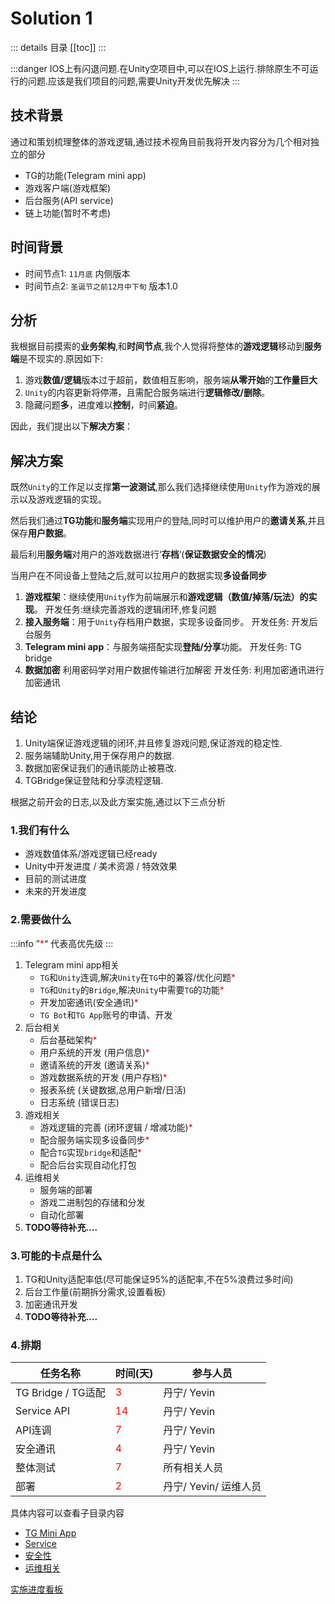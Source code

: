 # Solution 1

::: details 目录
[[toc]]
:::

:::danger
IOS上有闪退问题.在Unity空项目中,可以在IOS上运行.排除原生不可运行的问题.应该是我们项目的问题,需要Unity开发优先解决
:::

## 技术背景

通过和策划梳理整体的游戏逻辑,通过技术视角目前我将开发内容分为几个相对独立的部分

* TG的功能(Telegram mini app)
* 游戏客户端(游戏框架)
* 后台服务(API service)
* 链上功能(暂时不考虑)

## 时间背景

* 时间节点1: `11月底` 内侧版本
* 时间节点2: `圣诞节之前12月中下旬`  版本1.0

## 分析

我根据目前摸索的**业务架构**,和**时间节点**,我个人觉得将整体的**游戏逻辑**移动到**服务端**是不现实的.原因如下:

1. 游戏**数值/逻辑**版本过于超前，数值相互影响，服务端**从零开始**的**工作量巨大**
2. `Unity`的内容更新将停滞，且需配合服务端进行**逻辑修改/删除**。
3. 隐藏问题**多**，进度难以**控制**，时间**紧迫**。

因此，我们提出以下**解决方案**：

## 解决方案

既然`Unity`的工作足以支撑**第一波测试**,那么我们选择继续使用`Unity`作为游戏的展示以及游戏逻辑的实现。

然后我们通过**TG功能**和**服务端**实现用户的登陆,同时可以维护用户的**邀请关系**,并且保存**用户数据**。

最后利用**服务端**对用户的游戏数据进行‘**存档**’(**保证数据安全的情况**)

当用户在不同设备上登陆之后,就可以拉用户的数据实现**多设备同步**

1. **游戏框架**：继续使用`Unity`作为前端展示和**游戏逻辑（数值/掉落/玩法）的实现**。  开发任务:继续完善游戏的逻辑闭环,修复问题
2. **接入服务端**：用于`Unity`存档用户数据，实现多设备同步。  开发任务: 开发后台服务
3. **Telegram mini app**：与服务端搭配实现**登陆/分享**功能。 开发任务: TG bridge
4. **数据加密** 利用密码学对用户数据传输进行加解密 开发任务: 利用加密通讯进行加密通讯

## 结论

1. Unity端保证游戏逻辑的闭环,并且修复游戏问题,保证游戏的稳定性.
2. 服务端辅助Unity,用于保存用户的数据.
3. 数据加密保证我们的通讯能防止被篡改.
4. TGBridge保证登陆和分享流程逻辑.

根据之前开会的日志,以及此方案实施,通过以下三点分析

### 1.我们有什么

* 游戏数值体系/游戏逻辑已经ready
* Unity中开发进度 / 美术资源 / 特效效果
* 目前的测试进度
* 未来的开发进度

### 2.需要做什么

:::info
”<span style="color:red">*</span>“ 代表高优先级
:::

1. Telegram mini app相关
   * `TG`和`Unity`连调,解决`Unity`在`TG`中的兼容/优化问题<span style="color:red">*</span>
   * `TG`和`Unity`的`Bridge`,解决`Unity`中需要`TG`的功能<span style="color:red">*</span>
   * 开发加密通讯(安全通讯)<span style="color:red">*</span>
   * `TG Bot`和`TG App`账号的申请、开发
2. 后台相关
    * 后台基础架构<span style="color:red">*</span>
    * 用户系统的开发 (用户信息)<span style="color:red">*</span>
    * 邀请系统的开发 (邀请关系)<span style="color:red">*</span>
    * 游戏数据系统的开发 (用户存档)<span style="color:red">*</span>
    * 报表系统 (关键数据,总用户新增/日活)
    * 日志系统 (错误日志)
3. 游戏相关
   * 游戏逻辑的完善 (闭环逻辑 / 增减功能)<span style="color:red">*</span>
   * 配合服务端实现多设备同步<span style="color:red">*</span>
   * 配合`TG`实现`bridge`和适配<span style="color:red">*</span>
   * 配合后台实现自动化打包
4. 运维相关
   * 服务端的部署
   * 游戏二进制包的存储和分发
   * 自动化部署
5. **TODO等待补充....**

### 3.可能的卡点是什么

1. TG和Unity适配率低(尽可能保证95%的适配率,不在5%浪费过多时间)
2. 后台工作量(前期拆分需求,设置看板)
3. 加密通讯开发
4. **TODO等待补充....**

### 4.排期

| 任务名称           | 时间(天)                    | 参与人员              |
| ------------------ | --------------------------- | --------------------- |
| TG Bridge / TG适配 | <font color="red">3</font>  | 丹宁/ Yevin           |
| Service API        | <font color="red">14</font> | 丹宁/ Yevin           |
| API连调            | <font color="red">7</font>  | 丹宁/ Yevin           |
| 安全通讯           | <font color="red">4</font>  | 丹宁/ Yevin           |
| 整体测试           | <font color="red">7</font>  | 所有相关人员          |
| 部署               | <font color="red">2</font>  | 丹宁/ Yevin/ 运维人员 |

具体内容可以查看子目录内容

* [TG Mini App](./solution1-tg.md)
* [Service](./solution1-service.md)
* [安全性](./solution1-security.md)
* [运维相关](./solution1-server-ops.md)
  
[实施进度看板](https://electric-tangelo-329.notion.site/PanadaMaster-1203c15be51280908f6dd230c97d81e9?pvs=74)